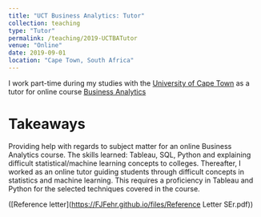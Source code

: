 ```yaml
---
title: "UCT Business Analytics: Tutor"
collection: teaching
type: "Tutor"
permalink: /teaching/2019-UCTBATutor
venue: "Online"
date: 2019-09-01
location: "Cape Town, South Africa"
---
```


I work part-time during my studies with the [University of Cape Town](https://www.uct.ac.za/) as a tutor for online course [Business Analytics](https://www.getsmarter.com/products/uct-business-analytics-online-short-course#course-brochure)

Takeaways
======
Providing help with regards to subject matter for an online Business Analytics course. The skills learned: Tableau, SQL, Python and explaining difficult statistical/machine learning concepts to colleges. Thereafter, I worked as an online tutor guiding students through difficult concepts in statistics and machine learning. This requires a proficiency in Tableau and Python for the selected techniques covered in the course.

([Reference letter](https://FJFehr.github.io/files/Reference Letter SEr.pdf))